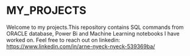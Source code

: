# MY_PROJECTS
Welcome to my projects.This repository contains SQL commands from ORACLE database, Power Bi and Machine Learning notebooks I have worked on. Feel free to reach out on linkedin:
https://www.linkedin.com/in/arne-nyeck-nyeck-539369ba/
